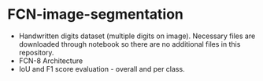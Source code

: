 # FCN-image-segmentation

* Handwritten digits dataset (multiple digits on image). Necessary files are downloaded through notebook so there are no additional files in this repository.
* FCN-8 Architecture
* IoU and F1 score evaluation - overall and per class.
